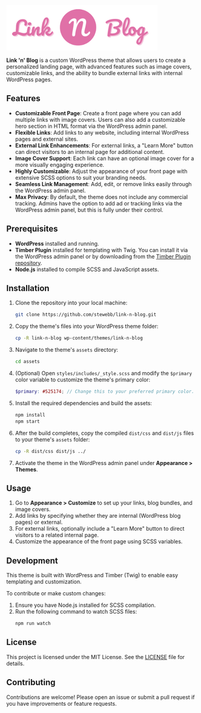 <img src="./theme/assets/images/LNB_Wide.png" alt="Link 'n' Blog" style="max-width: 400px;">

**Link 'n' Blog** is a custom WordPress theme that allows users to create a personalized landing page, with advanced features such as image covers, customizable links, and the ability to bundle external links with internal WordPress pages.

## Features

- **Customizable Front Page**: Create a front page where you can add multiple links with image covers. Users can also add a customizable hero section in HTML format via the WordPress admin panel.
- **Flexible Links**: Add links to any website, including internal WordPress pages and external sites.
- **External Link Enhancements**: For external links, a "Learn More" button can direct visitors to an internal page for additional content.
- **Image Cover Support**: Each link can have an optional image cover for a more visually engaging experience.
- **Highly Customizable**: Adjust the appearance of your front page with extensive SCSS options to suit your branding needs.
- **Seamless Link Management**: Add, edit, or remove links easily through the WordPress admin panel.
- **Max Privacy**: By default, the theme does not include any commercial tracking. Admins have the option to add ad or tracking links via the WordPress admin panel, but this is fully under their control.

## Prerequisites

- **WordPress** installed and running.
- **Timber Plugin** installed for templating with Twig. You can install it via the WordPress admin panel or by downloading from the [Timber Plugin repository](https://wordpress.org/plugins/timber-library/).
- **Node.js** installed to compile SCSS and JavaScript assets.

## Installation

1. Clone the repository into your local machine:
    ```bash
    git clone https://github.com/stewebb/link-n-blog.git
    ```

2. Copy the theme's files into your WordPress theme folder:
    ```bash
    cp -R link-n-blog wp-content/themes/link-n-blog
    ```

3. Navigate to the theme's `assets` directory:
    ```bash
    cd assets
    ```

4. (Optional) Open `styles/includes/_style.scss` and modify the `$primary` color variable to customize the theme's primary color:
    ```scss
    $primary: #525174; // Change this to your preferred primary color.
    ```

5. Install the required dependencies and build the assets:
    ```bash
    npm install
    npm start
    ```

6. After the build completes, copy the compiled `dist/css` and `dist/js` files to your theme's `assets` folder:
    ```bash
    cp -R dist/css dist/js ../
    ```

7. Activate the theme in the WordPress admin panel under **Appearance > Themes**.

## Usage

1. Go to **Appearance > Customize** to set up your links, blog bundles, and image covers.
2. Add links by specifying whether they are internal (WordPress blog pages) or external.
3. For external links, optionally include a "Learn More" button to direct visitors to a related internal page.
4. Customize the appearance of the front page using SCSS variables.

## Development

This theme is built with WordPress and Timber (Twig) to enable easy templating and customization.

To contribute or make custom changes:

1. Ensure you have Node.js installed for SCSS compilation.
2. Run the following command to watch SCSS files:
    ```bash
    npm run watch
    ```

## License

This project is licensed under the MIT License. See the [LICENSE](LICENSE) file for details.

## Contributing

Contributions are welcome! Please open an issue or submit a pull request if you have improvements or feature requests.
